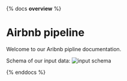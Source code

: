 {% docs __overview__ %}
# Airbnb pipeline 

Welcome to our Aribnb pipline documentation.

Schema of our input data: 
![input schema](assets/input_schema.png)

{% enddocs %}
